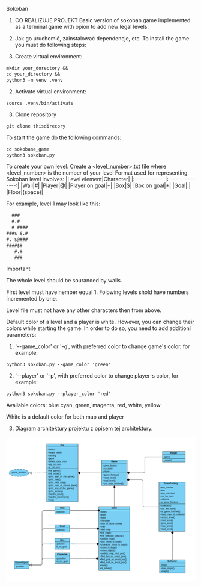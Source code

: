 Sokoban
1. CO REALIZUJE PROJEKT
Basic version of sokoban game implemented as a terminal game with opion to add new legal levels.


2. Jak go uruchomić, zainstalować dependencje, etc.
To install the game you must do following steps:

1. Create virtual environment:
```
mkdir your_dorectory &&
cd your_directory &&
python3 -m venv .venv
```
2. Activate virtual environment:
```
source .venv/bin/activate
```
3. Clone repository
```
git clone thisdirecory
```
To start the game do the following commands:
```
cd sokobane_game
python3 sokoban.py
```

To create your own level:
Create a <level_number>.txt file where <level_number> is the number of your level
Format used for representing Sokoban level involves:
|Level element|Character|
|:------------ |:---------------:|
|Wall|#|
|Player|@|
|Player on goal|+|
|Box|$|
|Box on goal|*|
|Goal|.|
|Floor|(space)|

For example, level 1 may look like this:

```
  ###
  #.#
  # ####
###$ $.#
#. $@###
####$#
   #.#
   ###
```

Important

The whole level should be souranded by walls.

First level must have nember equal 1. Folowing levels shold have numbers incremented by one.

Level file must not have any other characters then from above.

Default color of a level and a player is white. However, you can change their colors while starting the game. In order to do so, you need to add additionl parameters:
1. '--game_color' or '-g', with preferred color to change game's color, for example:
```
python3 sokoban.py --game_color 'green'
```
2. '--player' or '-p', with preferred color to change player-s color, for example:
```
python3 sokoban.py --player_color 'red'
```

Available colors:
blue cyan, green, magenta, red, white, yellow

White is a default color for both map and player

3. Diagram architektury projektu z opisem tej architektury.

![Diagram UML](./graphics/sokoban_uml_diagram.png)

